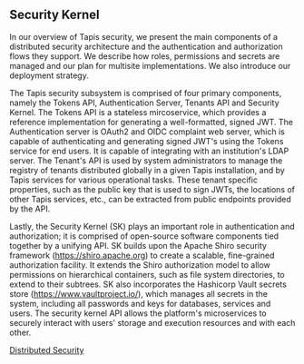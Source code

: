 ## Security Kernel

In our overview of Tapis security, we present the main components of a distributed security architecture and the authentication and authorization flows they support.  We describe how roles, permissions and secrets are managed and our plan for multisite implementations.  We also introduce our deployment strategy.<br/>

The Tapis security subsystem is comprised of four primary components, namely the Tokens API, Authentication Server, Tenants API and Security Kernel.  The Tokens API is a stateless mircoservice, which provides a reference implementation for generating a well-formatted, signed JWT. The Authentication server is OAuth2 and OIDC complaint web server, which is capable of authenticating and generating signed JWT's using the Tokens service for end users. It is capable of integrating with an institution's LDAP server. The Tenant's API is used by system administrators to manage the registry of tenants distributed globally in a given Tapis installation, and by Tapis services for various operational tasks. These tenant specific properties, such as the public key that is used to sign JWTs, the locations of other Tapis services, etc., can be extracted from public endpoints provided by the API. <br/>

Lastly, the Security Kernel (SK) plays an important role in authentication and authorization; it is comprised of open-source software components tied together by a unifying API. SK builds upon the Apache Shiro security framework (https://shiro.apache.org) to create a scalable, fine-grained authorization facility.  It extends the Shiro authorization model to allow permissions on hierarchical containers, such as file system directories, to extend to their subtrees. SK also incorporates the Hashicorp Vault secrets store (https://www.vaultproject.io/), which manages all secrets in the system, including all passwords and keys for databases, services and users. The security kernel API allows the platform's microservices to securely interact with users' storage and execution resources and with each other. <br/>

[Distributed Security](https://docs.google.com/presentation/d/1BJOFLRjurYtaeAC7BoJIT6KqDPdFkkuuRuc7YptPvp4/edit?usp=sharing)
